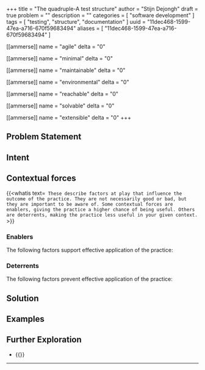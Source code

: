 +++
title = "The quadruple-A test structure"
author = "Stijn Dejongh"
draft = true
problem = ""
description = ""
categories = [ "software development" ]
tags = [ "testing", "structure", "documentation" ]
uuid = "11dec468-1599-47ea-a716-670f59683494"
aliases = [ "11dec468-1599-47ea-a716-670f59683494" ]

[[ammerse]]
name = "agile"
delta = "0"

[[ammerse]]
name = "minimal"
delta = "0"

[[ammerse]]
name = "maintainable"
delta = "0"

[[ammerse]]
name = "environmental"
delta = "0"

[[ammerse]]
name = "reachable"
delta = "0"

[[ammerse]]
name = "solvable"
delta = "0"

[[ammerse]]
name = "extensible"
delta = "0"
+++

## Problem Statement

## Intent

## Contextual forces

{{\<whatis text=`
These describe factors at play that influence the outcome of the practice. They are not necessarily good or bad, but they are important to be
aware of. Some contextual forces are enablers, giving the practice a higher chance of being useful. Others are deterrents, making the practice less useful
in your given context.` >}}

### Enablers

The following factors support effective application of the practice:

### Deterrents

The following factors prevent effective application of the practice:

## Solution

## Examples

## Further Exploration

- {{<reference author="Mellor, A."
  year="2023"
  isbn="180323623X"
  title="Test-Driven Development with Java"
  publisher="Packt Publishing"
  link="https://www.amazon.com/dp/180323623X" >}}

---
